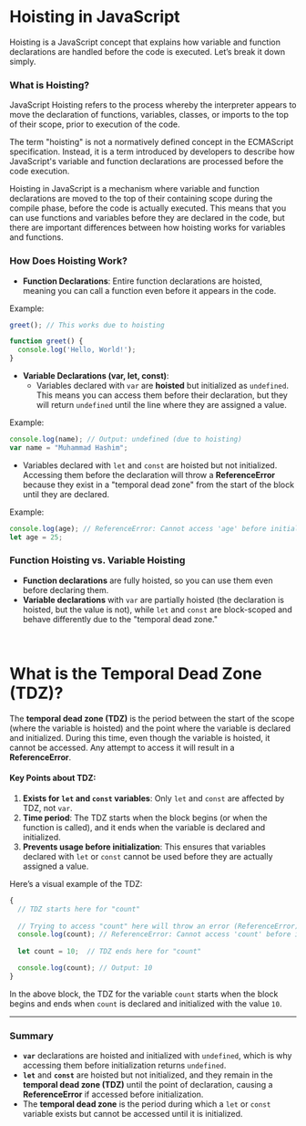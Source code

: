 # Hoisting in JavaScript

Hoisting is a JavaScript concept that explains how variable and function declarations are handled before the code is executed. Let’s break it down simply.

### What is Hoisting?

JavaScript Hoisting refers to the process whereby the interpreter appears to move the declaration of functions, variables, classes, or imports to the top of their scope, prior to execution of the code.

The term "hoisting" is not a normatively defined concept in the ECMAScript specification. Instead, it is a term introduced by developers to describe how JavaScript's variable and function declarations are processed before the code execution.

Hoisting in JavaScript is a mechanism where variable and function declarations are moved to the top of their containing scope during the compile phase, before the code is actually executed. This means that you can use functions and variables before they are declared in the code, but there are important differences between how hoisting works for variables and functions.


### How Does Hoisting Work?

- **Function Declarations**: Entire function declarations are hoisted, meaning you can call a function even before it appears in the code.

Example:

```javascript
greet(); // This works due to hoisting

function greet() {
  console.log('Hello, World!');
}
```

- **Variable Declarations (var, let, const)**:
  - Variables declared with `var` are **hoisted** but initialized as `undefined`. This means you can access them before their declaration, but they will return `undefined` until the line where they are assigned a value.

Example:

```javascript
console.log(name); // Output: undefined (due to hoisting)
var name = "Muhammad Hashim";
```

  - Variables declared with `let` and `const` are hoisted but not initialized. Accessing them before the declaration will throw a **ReferenceError** because they exist in a "temporal dead zone" from the start of the block until they are declared.

Example:

```javascript
console.log(age); // ReferenceError: Cannot access 'age' before initialization
let age = 25;
```

### Function Hoisting vs. Variable Hoisting

- **Function declarations** are fully hoisted, so you can use them even before declaring them.
- **Variable declarations** with `var` are partially hoisted (the declaration is hoisted, but the value is not), while `let` and `const` are block-scoped and behave differently due to the "temporal dead zone."


<br>

# What is the Temporal Dead Zone (TDZ)?

The **temporal dead zone (TDZ)** is the period between the start of the scope (where the variable is hoisted) and the point where the variable is declared and initialized. During this time, even though the variable is hoisted, it cannot be accessed. Any attempt to access it will result in a **ReferenceError**.

#### Key Points about TDZ:

1. **Exists for `let` and `const` variables**: Only `let` and `const` are affected by TDZ, not `var`.
2. **Time period**: The TDZ starts when the block begins (or when the function is called), and it ends when the variable is declared and initialized.
3. **Prevents usage before initialization**: This ensures that variables declared with `let` or `const` cannot be used before they are actually assigned a value.

Here’s a visual example of the TDZ:

```javascript
{
  // TDZ starts here for "count"
  
  // Trying to access "count" here will throw an error (ReferenceError)
  console.log(count); // ReferenceError: Cannot access 'count' before initialization
  
  let count = 10;  // TDZ ends here for "count"

  console.log(count); // Output: 10
}
```

In the above block, the TDZ for the variable `count` starts when the block begins and ends when `count` is declared and initialized with the value `10`.

---

### Summary

- **`var`** declarations are hoisted and initialized with `undefined`, which is why accessing them before initialization returns `undefined`.
- **`let`** and **`const`** are hoisted but not initialized, and they remain in the **temporal dead zone (TDZ)** until the point of declaration, causing a **ReferenceError** if accessed before initialization.
- The **temporal dead zone** is the period during which a `let` or `const` variable exists but cannot be accessed until it is initialized.

